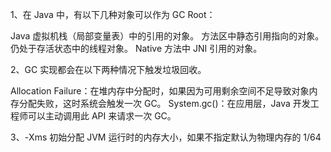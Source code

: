 1、在 Java 中，有以下几种对象可以作为 GC Root：

Java 虚拟机栈（局部变量表）中的引用的对象。
方法区中静态引用指向的对象。
仍处于存活状态中的线程对象。
Native 方法中 JNI 引用的对象。


2、GC 实现都会在以下两种情况下触发垃圾回收。

Allocation Failure：在堆内存中分配时，如果因为可用剩余空间不足导致对象内存分配失败，这时系统会触发一次 GC。
System.gc()：在应用层，Java 开发工程师可以主动调用此 API 来请求一次 GC。

3、-Xms 初始分配 JVM 运行时的内存大小，如果不指定默认为物理内存的 1/64


